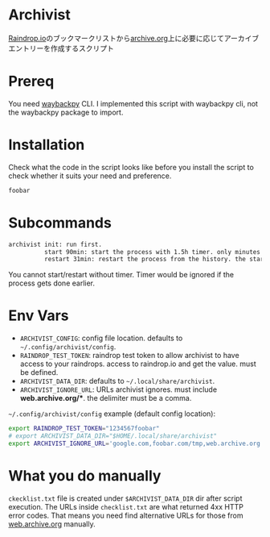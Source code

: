 # Archivist
[Raindrop.io](https://raindrop.io)のブックマークリストから[archive.org](https://archive.org)上に必要に応じてアーカイブエントリーを作成するスクリプト

# Prereq
You need [waybackpy](https://github.com/akamhy/waybackpy) CLI. I implemented this script with waybackpy cli, not the waybackpy package to import.

# Installation
Check what the code in the script looks like before you install the script to check whether it suits your need and preference.
```sh
foobar
```

# Subcommands
```sh
archivist init: run first.
          start 90min: start the process with 1.5h timer. only minutes available to set. overwrites history.
          restart 31min: restart the process from the history. the starting point(page) may be inaccurate.
```

You cannot start/restart without timer. Timer would be ignored if the process gets done earlier.
# Env Vars
- `ARCHIVIST_CONFIG`: config file location. defaults to `~/.config/archivist/config`.
- `RAINDROP_TEST_TOKEN`: raindrop test token to allow archivist to have access to your raindrops. access to raindrop.io and get the value. must be defined.
- `ARCHIVIST_DATA_DIR`: defaults to `~/.local/share/archivist`.
- `ARCHIVIST_IGNORE_URL`: URLs archivist ignores. must include __web.archive.org/*__. the delimiter must be a comma.

`~/.config/archivist/config` example (default config location):
```sh
export RAINDROP_TEST_TOKEN="1234567foobar"
# export ARCHIVIST_DATA_DIR="$HOME/.local/share/archivist"
export ARCHIVIST_IGNORE_URL='google.com,foobar.com/tmp,web.archive.org'
```

# What you do manually
`ckecklist.txt` file is created under `$ARCHIVIST_DATA_DIR` dir after script execution. The URLs inside `checklist.txt` are what returned 4xx HTTP error codes. That means you need find alternative URLs for those from [web.archive.org](https://web.archive.org) manually.
